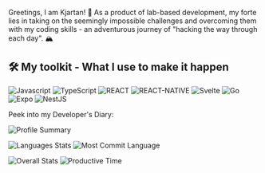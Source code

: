 Greetings, I am Kjartan! 🙏
As a product of lab-based development, my forte lies in taking on the seemingly impossible challenges and overcoming them with my coding skills - an adventurous journey of "hacking the way through each day". 🏔️

## 🛠 My toolkit - What I use to make it happen
![Javascript](https://img.shields.io/badge/JavaScript-323330?style=for-the-badge&logo=javascript&logoColor=F7DF1E) ![TypeScript](https://img.shields.io/badge/TypeScript-007ACC?style=for-the-badge&logo=typescript&logoColor=white) ![REACT](https://img.shields.io/badge/React-20232A?style=for-the-badge&logo=react&logoColor=61DAFB) ![REACT-NATIVE](https://img.shields.io/badge/React_Native-20232A?style=for-the-badge&logo=react&logoColor=61DAFB) ![Svelte](https://img.shields.io/badge/Svelte-4A4A55?style=for-the-badge&logo=svelte&logoColor=FF3E00) ![Go](https://img.shields.io/badge/go-%2300ADD8.svg?style=for-the-badge&logo=go&logoColor=white) ![Expo](https://img.shields.io/badge/expo-1C1E24?style=for-the-badge&logo=expo&logoColor=#D04A37) ![NestJS](https://img.shields.io/badge/nestjs-%23E0234E.svg?style=for-the-badge&logo=nestjs&logoColor=white)

Peek into my Developer's Diary:

![Profile Summary](http://github-profile-summary-cards.vercel.app/api/cards/profile-details?username=kddige&theme=aura_dark)

![Languages Stats](http://github-profile-summary-cards.vercel.app/api/cards/repos-per-language?username=kddige&theme=aura_dark) ![Most Commit Language](http://github-profile-summary-cards.vercel.app/api/cards/most-commit-language?username=kddige&theme=aura_dark)

![Overall Stats](http://github-profile-summary-cards.vercel.app/api/cards/stats?username=kddige&theme=aura_dark) ![Productive Time](http://github-profile-summary-cards.vercel.app/api/cards/productive-time?username=kddige&theme=aura_dark&utcOffset=8)

